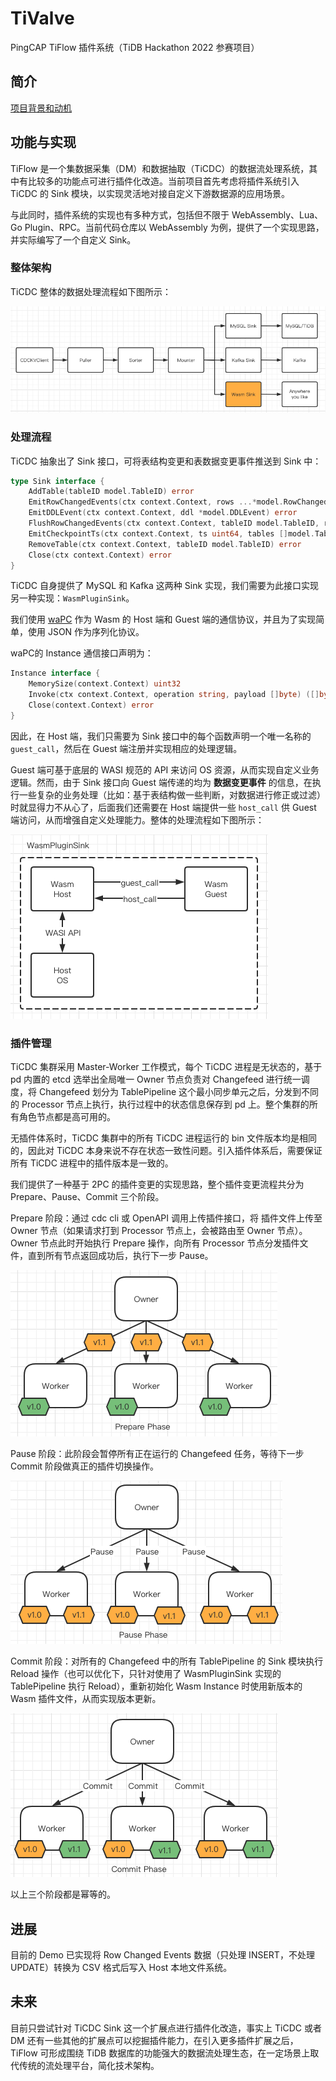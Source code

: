# TiValve

PingCAP TiFlow 插件系统（TiDB Hackathon 2022 参赛项目）

## 简介

[项目背景和动机](https://github.com/mischaZhang/cdc-plg#%E8%83%8C%E6%99%AF%E5%8A%A8%E6%9C%BA)

## 功能与实现

TiFlow 是一个集数据采集（DM）和数据抽取（TiCDC）的数据流处理系统，其中有比较多的功能点可进行插件化改造。当前项目首先考虑将插件系统引入 TiCDC 的 Sink 模块，以实现灵活地对接自定义下游数据源的应用场景。

与此同时，插件系统的实现也有多种方式，包括但不限于 WebAssembly、Lua、Go Plugin、RPC。当前代码仓库以 WebAssembly 为例，提供了一个实现思路，并实际编写了一个自定义 Sink。

### 整体架构

TiCDC 整体的数据处理流程如下图所示：

![architecture](docs/assets/architecture.png)

### 处理流程

TiCDC 抽象出了 Sink 接口，可将表结构变更和表数据变更事件推送到 Sink 中：

```go
type Sink interface {
    AddTable(tableID model.TableID) error
    EmitRowChangedEvents(ctx context.Context, rows ...*model.RowChangedEvent) error
    EmitDDLEvent(ctx context.Context, ddl *model.DDLEvent) error
    FlushRowChangedEvents(ctx context.Context, tableID model.TableID, resolved model.ResolvedTs) (model.ResolvedTs, error)
    EmitCheckpointTs(ctx context.Context, ts uint64, tables []model.TableName) error
    RemoveTable(ctx context.Context, tableID model.TableID) error
    Close(ctx context.Context) error
}
```

TiCDC 自身提供了 MySQL 和 Kafka 这两种 Sink 实现，我们需要为此接口实现另一种实现：`WasmPluginSink`。

我们使用 [waPC](https://wapc.io/) 作为 Wasm 的 Host 端和 Guest 端的通信协议，并且为了实现简单，使用 JSON 作为序列化协议。

waPC的 Instance 通信接口声明为：

```go
Instance interface {
    MemorySize(context.Context) uint32
    Invoke(ctx context.Context, operation string, payload []byte) ([]byte, error)
    Close(context.Context) error
}
```

因此，在 Host 端，我们只需要为 Sink 接口中的每个函数声明一个唯一名称的 `guest_call`，然后在 Guest 端注册并实现相应的处理逻辑。

Guest 端可基于底层的 WASI 规范的 API 来访问 OS 资源，从而实现自定义业务逻辑。然而，由于 Sink 接口向 Guest 端传递的均为 **数据变更事件** 的信息，在执行一些复杂的业务处理（比如：基于表结构做一些判断，对数据进行修正或过滤）时就显得力不从心了，后面我们还需要在 Host 端提供一些 `host_call` 供 Guest 端访问，从而增强自定义处理能力。整体的处理流程如下图所示：

![wasm_arch](docs/assets/wasm_arch.png)

### 插件管理

TiCDC 集群采用 Master-Worker 工作模式，每个 TiCDC 进程是无状态的，基于 pd 内置的 etcd 选举出全局唯一 Owner 节点负责对 Changefeed 进行统一调度，将 Changefeed 划分为 TablePipeline 这个最小同步单元之后，分发到不同的 Processor 节点上执行，执行过程中的状态信息保存到 pd 上。整个集群的所有角色节点都是高可用的。

无插件体系时，TiCDC 集群中的所有 TiCDC 进程运行的 bin 文件版本均是相同的，因此对 TiCDC 本身来说不存在状态一致性问题。引入插件体系后，需要保证所有 TiCDC 进程中的插件版本是一致的。

我们提供了一种基于 2PC 的插件变更的实现思路，整个插件变更流程共分为 Prepare、Pause、Commit 三个阶段。

Prepare 阶段：通过 cdc cli 或 OpenAPI 调用上传插件接口，将 插件文件上传至 Owner 节点（如果请求打到 Processor 节点上，会被路由至 Owner 节点）。Owner 节点此时开始执行 Prepare 操作，向所有 Processor 节点分发插件文件，直到所有节点返回成功后，执行下一步 Pause。

![plugin_prepare](docs/assets/plugin_prepare.png)

Pause 阶段：此阶段会暂停所有正在运行的 Changefeed 任务，等待下一步 Commit 阶段做真正的插件切换操作。

![plugin_pause](docs/assets/plugin_pause.png)

Commit 阶段：对所有的 Changefeed 中的所有 TablePipeline 的 Sink 模块执行 Reload 操作（也可以优化下，只针对使用了 WasmPluginSink 实现的 TablePipeline 执行 Reload），重新初始化 Wasm Instance 时使用新版本的 Wasm 插件文件，从而实现版本更新。

![plugin_commit](docs/assets/plugin_commit.png)

以上三个阶段都是幂等的。

## 进展

目前的 Demo 已实现将 Row Changed Events 数据（只处理 INSERT，不处理 UPDATE）转换为 CSV 格式后写入 Host 本地文件系统。

## 未来

目前只尝试针对 TiCDC Sink 这一个扩展点进行插件化改造，事实上 TiCDC 或者 DM 还有一些其他的扩展点可以挖掘插件能力，在引入更多插件扩展之后，TiFlow 可形成围绕 TiDB 数据库的功能强大的数据流处理生态，在一定场景上取代传统的流处理平台，简化技术架构。
